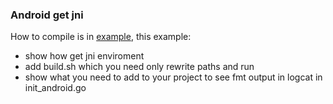 ### Android get jni
How to compile is in [example](https://github.com/gen2brain/raylib-go/blob/master/examples/others/android/example/README.md), this example:
- show how get jni enviroment 
- add build.sh which you need only rewrite paths and run
- show what you need to add to your project to see fmt output in logcat in init_android.go